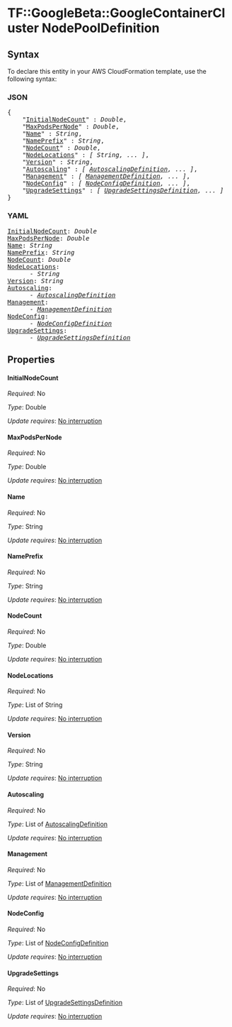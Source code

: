 # TF::GoogleBeta::GoogleContainerCluster NodePoolDefinition

## Syntax

To declare this entity in your AWS CloudFormation template, use the following syntax:

### JSON

<pre>
{
    "<a href="#initialnodecount" title="InitialNodeCount">InitialNodeCount</a>" : <i>Double</i>,
    "<a href="#maxpodspernode" title="MaxPodsPerNode">MaxPodsPerNode</a>" : <i>Double</i>,
    "<a href="#name" title="Name">Name</a>" : <i>String</i>,
    "<a href="#nameprefix" title="NamePrefix">NamePrefix</a>" : <i>String</i>,
    "<a href="#nodecount" title="NodeCount">NodeCount</a>" : <i>Double</i>,
    "<a href="#nodelocations" title="NodeLocations">NodeLocations</a>" : <i>[ String, ... ]</i>,
    "<a href="#version" title="Version">Version</a>" : <i>String</i>,
    "<a href="#autoscaling" title="Autoscaling">Autoscaling</a>" : <i>[ <a href="autoscalingdefinition.md">AutoscalingDefinition</a>, ... ]</i>,
    "<a href="#management" title="Management">Management</a>" : <i>[ <a href="managementdefinition.md">ManagementDefinition</a>, ... ]</i>,
    "<a href="#nodeconfig" title="NodeConfig">NodeConfig</a>" : <i>[ <a href="nodeconfigdefinition.md">NodeConfigDefinition</a>, ... ]</i>,
    "<a href="#upgradesettings" title="UpgradeSettings">UpgradeSettings</a>" : <i>[ <a href="upgradesettingsdefinition.md">UpgradeSettingsDefinition</a>, ... ]</i>
}
</pre>

### YAML

<pre>
<a href="#initialnodecount" title="InitialNodeCount">InitialNodeCount</a>: <i>Double</i>
<a href="#maxpodspernode" title="MaxPodsPerNode">MaxPodsPerNode</a>: <i>Double</i>
<a href="#name" title="Name">Name</a>: <i>String</i>
<a href="#nameprefix" title="NamePrefix">NamePrefix</a>: <i>String</i>
<a href="#nodecount" title="NodeCount">NodeCount</a>: <i>Double</i>
<a href="#nodelocations" title="NodeLocations">NodeLocations</a>: <i>
      - String</i>
<a href="#version" title="Version">Version</a>: <i>String</i>
<a href="#autoscaling" title="Autoscaling">Autoscaling</a>: <i>
      - <a href="autoscalingdefinition.md">AutoscalingDefinition</a></i>
<a href="#management" title="Management">Management</a>: <i>
      - <a href="managementdefinition.md">ManagementDefinition</a></i>
<a href="#nodeconfig" title="NodeConfig">NodeConfig</a>: <i>
      - <a href="nodeconfigdefinition.md">NodeConfigDefinition</a></i>
<a href="#upgradesettings" title="UpgradeSettings">UpgradeSettings</a>: <i>
      - <a href="upgradesettingsdefinition.md">UpgradeSettingsDefinition</a></i>
</pre>

## Properties

#### InitialNodeCount

_Required_: No

_Type_: Double

_Update requires_: [No interruption](https://docs.aws.amazon.com/AWSCloudFormation/latest/UserGuide/using-cfn-updating-stacks-update-behaviors.html#update-no-interrupt)

#### MaxPodsPerNode

_Required_: No

_Type_: Double

_Update requires_: [No interruption](https://docs.aws.amazon.com/AWSCloudFormation/latest/UserGuide/using-cfn-updating-stacks-update-behaviors.html#update-no-interrupt)

#### Name

_Required_: No

_Type_: String

_Update requires_: [No interruption](https://docs.aws.amazon.com/AWSCloudFormation/latest/UserGuide/using-cfn-updating-stacks-update-behaviors.html#update-no-interrupt)

#### NamePrefix

_Required_: No

_Type_: String

_Update requires_: [No interruption](https://docs.aws.amazon.com/AWSCloudFormation/latest/UserGuide/using-cfn-updating-stacks-update-behaviors.html#update-no-interrupt)

#### NodeCount

_Required_: No

_Type_: Double

_Update requires_: [No interruption](https://docs.aws.amazon.com/AWSCloudFormation/latest/UserGuide/using-cfn-updating-stacks-update-behaviors.html#update-no-interrupt)

#### NodeLocations

_Required_: No

_Type_: List of String

_Update requires_: [No interruption](https://docs.aws.amazon.com/AWSCloudFormation/latest/UserGuide/using-cfn-updating-stacks-update-behaviors.html#update-no-interrupt)

#### Version

_Required_: No

_Type_: String

_Update requires_: [No interruption](https://docs.aws.amazon.com/AWSCloudFormation/latest/UserGuide/using-cfn-updating-stacks-update-behaviors.html#update-no-interrupt)

#### Autoscaling

_Required_: No

_Type_: List of <a href="autoscalingdefinition.md">AutoscalingDefinition</a>

_Update requires_: [No interruption](https://docs.aws.amazon.com/AWSCloudFormation/latest/UserGuide/using-cfn-updating-stacks-update-behaviors.html#update-no-interrupt)

#### Management

_Required_: No

_Type_: List of <a href="managementdefinition.md">ManagementDefinition</a>

_Update requires_: [No interruption](https://docs.aws.amazon.com/AWSCloudFormation/latest/UserGuide/using-cfn-updating-stacks-update-behaviors.html#update-no-interrupt)

#### NodeConfig

_Required_: No

_Type_: List of <a href="nodeconfigdefinition.md">NodeConfigDefinition</a>

_Update requires_: [No interruption](https://docs.aws.amazon.com/AWSCloudFormation/latest/UserGuide/using-cfn-updating-stacks-update-behaviors.html#update-no-interrupt)

#### UpgradeSettings

_Required_: No

_Type_: List of <a href="upgradesettingsdefinition.md">UpgradeSettingsDefinition</a>

_Update requires_: [No interruption](https://docs.aws.amazon.com/AWSCloudFormation/latest/UserGuide/using-cfn-updating-stacks-update-behaviors.html#update-no-interrupt)

